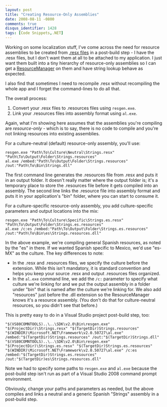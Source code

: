 ```yaml
---
layout: post
title: "Creating Resource-Only Assemblies"
date: 2008-08-11 -0800
comments: true
disqus_identifier: 1428
tags: [Code Snippets,.NET]
---
```

Working on some localization stuff, I've come across the need for
resource assemblies to be created from [.resx
files](http://msdn.microsoft.com/en-us/library/ekyft91f.aspx) in a
post-build step - I have the .resx files, but I don't want them at all
to be attached to my application. I just want them built into a tiny
hierarchy of resource-only assemblies so I can get a
[ResourceManager](http://msdn.microsoft.com/en-us/library/system.resources.resourcemanager.aspx)
on them and have string lookup behave as expected.

I also find that sometimes I need to recompile .resx without recompiling
the whole app and I forget the command-lines to do all that.

The overall process:

1.  Convert your .resx files to .resources files using `resgen.exe`.
2.  Link your .resources files into assembly format using `al.exe`.

Again, what I'm showing here assumes that the assemblies you're
compiling are *resource-only* - which is to say, there is no code to
compile and you're not linking resources into existing assemblies.

For a culture-neutral (default) resource-only assembly, you'll use:

    resgen.exe "Path\To\Culture\Neutral\Strings.resx" "Path\To\Output\Folder\Strings.resources"
    al.exe /embed:"Path\To\Output\Folder\Strings.resources" /out:"Path\To\Bin\Strings.dll"

The first command line generates the .resources file from .resx and puts
it in an output folder. It doesn't really matter where the output folder
is; it's a temporary place to store the .resources file before it gets
compiled into an assembly. The second line links the .resource file into
assembly format and puts it in your application's "bin" folder, where
you can start to consume it.

For a culture-specific resource-only assembly, you add culture-specific
parameters and output locations into the mix:

    resgen.exe "Path\To\Culture\Specific\Strings.es.resx" "Path\To\Output\Folder\Strings.es.resources"
    al.exe /c:es /embed:"Path\To\Output\Folder\Strings.es.resources" /out:"Path\To\Bin\es\Strings.resources.dll"

In the above example, we're compiling general Spanish resources, as
noted by the "es" in there. If we wanted Spanish specific to Mexico,
we'd use "es-MX" as the culture. The key differences to note:

-   In the .resx and .resources files, we specify the culture before the
    extension. While this isn't mandatory, it is standard convention and
    helps you keep your source .resx and output .resources files
    organized.
-   In the `al.exe` command line, we add the `/c:` parameter to specify
    what culture we're linking for and we put the output assembly in a
    folder under "bin" that is named after the culture we're linking
    for. We also add "resources" just before the .dll extension so the
    ResourceManager knows it's a resource assembly. (You don't do that
    for culture-neutral resources, so you didn't see that before.)

This is pretty easy to do in a Visual Studio project post-build step,
too:

    "$(VS80COMNTOOLS)..\..\SDK\v2.0\Bin\resgen.exe" "$(ProjectDir)\Strings.resx" "$(TargetDir)Strings.resources"
    "$(WINDIR)\Microsoft.NET\Framework\v2.0.50727\al.exe" /embed:"$(TargetDir)Strings.resources" /out:"$(TargetDir)Strings.dll"
    "$(VS80COMNTOOLS)..\..\SDK\v2.0\Bin\resgen.exe" "$(ProjectDir)\Strings.es.resx" "$(TargetDir)Strings.es.resources"
    "$(WINDIR)\Microsoft.NET\Framework\v2.0.50727\al.exe" /c:es /embed:"$(TargetDir)Strings.es.resources" /out:"$(TargetDir)es\Strings.resources.dll"

Note we had to specify some paths to `resgen.exe` and `al.exe` because
the post-build step isn't run as part of a Visual Studio 2008 command
prompt environment.

Obviously, change your paths and parameters as needed, but the above
compiles and links a neutral and a generic Spanish "Strings" assembly in
a post-build step.

